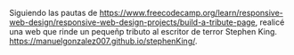 Siguiendo las pautas de https://www.freecodecamp.org/learn/responsive-web-design/responsive-web-design-projects/build-a-tribute-page, realicé una web que rinde un pequeñp tributo al escritor de terror Stephen King.
https://manuelgonzalez007.github.io/stephenKing/.
